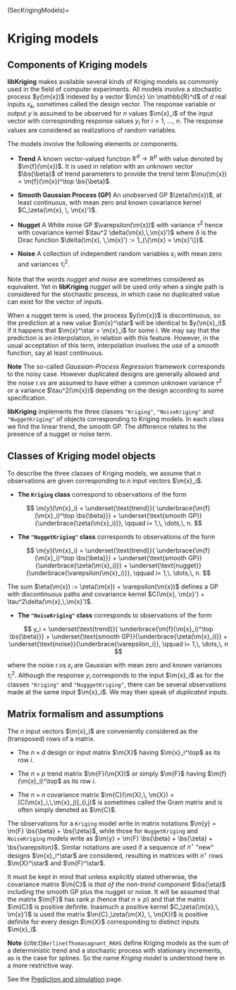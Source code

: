 
(SecKrigingModels)= 
# Kriging models

## Components of Kriging models

**libKriging** makes available several kinds of Kriging models as commonly used
in the field of computer experiments. All models involve a stochastic
process $y(\m{x})$ indexed by a vector $\m{x} \in \mathbb{R}^d$ of $d$
real inputs $x_k$, sometimes called the design vector. The response
variable or output $y$ is assumed to be observed for $n$ values
$\m{x}_i$ of the input vector with corresponding response values $y_i$
for $i=1$, $\dots$, $n$. The response values are considered as
realizations of random variables.

The models involve the following elements or components.

* **Trend** A known vector-valued function
  $\mathbb{R}^d \to \mathbb{R}^p$ with value denoted by
  $\m{f}(\m{x})$. It is used in relation with an unknown vector
  $\bs{\beta}$ of trend parameters to provide the trend term
  $\mu(\m{x}) = \m{f}(\m{x})^\top \bs{\beta}$.
  
* **Smooth Gaussian Process (GP)** An unobserved GP
  $\zeta(\m{x})$, at least continuous, with mean zero and known
  covariance kernel $C_\zeta(\m{x}, \, \m{x}')$.
  
* **Nugget** A White noise GP $\varepsilon(\m{x})$ with
  variance $\tau^2$ hence with covariance kernel
  $\tau^2 \delta(\m{x},\,\m{x}')$ where $\delta$ is the Dirac function
  $\delta(\m{x}, \,\m{x}') := 1_{\{\m{x} = \m{x}'\}}$.
  
* **Noise** A collection of independent random variables
  $\varepsilon_i$ with mean zero and variances $\tau^2_i$.
  

Note that the words *nugget* and *noise* are sometimes
considered as equivalent. Yet in **libKriging** *nugget* will be used
only when a single path is considered for the stochastic process, in
which case no duplicated value can exist for the vector of inputs.

When a nugget term is used, the process $y(\m{x})$ is discontinuous,
so the prediction at a new value $\m{x}^\star$ will be identical to
$y(\m{x}_i)$ if it happens that $\m{x}^\star = \m{x}_i$ for some
$i$. We may say that the prediction is an interpolation, in relation
with this feature. However, in the usual acceptation of this term,
interpolation involves the use of a *smooth* function, say at
least continuous.


**Note**   The so-called *Gaussian-Process Regression* framework
  corresponds to the noisy case. However duplicated designs are
  generally allowed and the noise r.vs are assumed to have either a
  common unknown variance $\tau^2$ or a variance $\tau^2(\m{x})$
  depending on the design according to some specification.

**libKriging** implements the three classes `"Kriging"`,
`"NoiseKriging"` and `"NuggetKriging"` of objects
corresponding to Kriging models. In each class we find the linear
trend, the smooth GP. The difference relates to the presence of a
nugget or noise term.


## Classes of Kriging model objects

To describe the three classes of Kriging models, we assume that $n$
observations are given corresponding to $n$ input vectors $\m{x}_i$.

- **The `Kriging` class** correspond to observations of the form

$$
  \m{y}(\m{x}_i) = 
  \underset{\text{trend}}{
  \underbrace{\m{f}(\m{x}_i)^\top \bs{\beta}}} 
  + 
  \underset{\text{smooth GP}}{\underbrace{\zeta(\m{x}_i)}}, \qquad
  i= 1,\, \dots,\, n.
$$

- **The `"NuggetKriging"` class** corresponds to observations of the form

$$
  \m{y}(\m{x}_i) = 
  \underset{\text{trend}}{
  \underbrace{\m{f}(\m{x}_i)^\top \bs{\beta}}} 
  + 
  \underset{\text{smooth GP}}{\underbrace{\zeta(\m{x}_i)}}
  + 
  \underset{\text{nugget}}{\underbrace{\varepsilon(\m{x}_i)}}, 
  \qquad i= 1,\, \dots,\, n.
$$

The sum $\eta(\m{x}) := \zeta(\m{x}) +
\varepsilon(\m{x})$ defines a GP with discontinuous paths and
covariance kernel $C(\m{x}, \m{x}') +
\tau^2\delta(\m{x},\,\m{x}')$.

- **The `"NoiseKriging"` class** corresponds to observations of the form

$$
  y_i = 
  \underset{\text{trend}}{
  \underbrace{\m{f}(\m{x}_i)^\top \bs{\beta}}} 
  + 
  \underset{\text{smooth GP}}{\underbrace{\zeta(\m{x}_i)}} 
  + 
  \underset{\text{noise}}{\underbrace{\varepsilon_i}},
  \qquad i= 1,\, \dots,\, n
$$

where the noise r.vs $\varepsilon_i$ are Gaussian with mean zero and
known variances $\tau_i^2$.  Although the response $y_i$ corresponds
to the input $\m{x}_i$ as for the classes `"Kriging"` and
`"NugggetKriging"`, there can be several observations made at the
same input $\m{x}_i$. We may then speak of *duplicated* inputs.

## Matrix formalism and assumptions

The $n$ input vectors $\m{x}_i$ are conveniently considered as the
(transposed) rows of a matrix.

*  The $n \times d$ design or input matrix $\m{X}$
  having $\m{x}_i^\top$ as its row $i$.
  
* The $n \times p$ trend matrix $\m{F}(\m{X})$ or simply $\m{F}$
  having $\m{f}(\m{x}_i)^\top$ as its row $i$.

* The $n \times n$ covariance matrix
  $\m{C}(\m{X},\, \m{X}) =[C(\m{x}_i,\,\m{x}_j)]_{i,j}$ is sometimes
  called the Gram matrix and is often simply denoted as $\m{C}$.

The observations for a `Kriging` model write in matrix notations
$\m{y} = \m{F} \bs{\beta} + \bs{\zeta}$,
while those for `NuggetKriging` and `NoiseKriging` models write as
$\m{y} = \m{F} \bs{\beta} + \bs{\zeta} +
\bs{\varepsilon}$.  Similar notations are used if a sequence
of $n^\star$ "new" designs $\m{x}_i^\star$ are considered,
resulting in matrices with $n^\star$ rows $\m{X}^\star$ and
$\m{F}^\star$.

It must be kept in mind that unless explicitly stated otherwise, the
covariance matrix $\m{C}$ is *that of the non-trend component*
$\bs{\eta}$ including the smooth GP plus the nugget or noise.
It will be assumed that the matrix $\m{F}$ has rank $p$ (hence
that $n \geqslant p$) and that the matrix $\m{C}$ is positive
definite. Inasmuch a positive kernel $C_\zeta(\m{x},\, \m{x}')$ is
used the matrix $\m{C}_\zeta(\m{X}, \, \m{X})$ is
positive definite for every design $\m{X}$ corresponding to
distinct inputs $\m{x}_i$.

**Note** {cite:t}`BerlinetThomasagnant_RKHS` define Kriging models as
  the sum of a deterministic trend and a stochastic process with
  stationary increments, as is the case for splines. So the name
  *Kriging model* is understood here in a more restrictive way.

See the [Prediction and simulation](SecPredAndSim) page.
